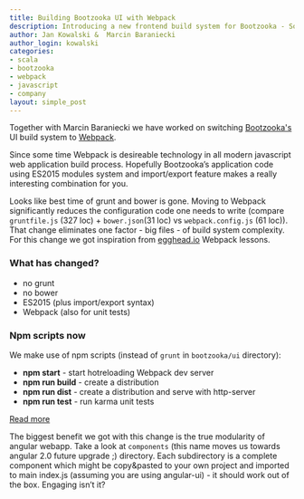 ```yaml
---
title: Building Bootzooka UI with Webpack
description: Introducing a new frontend build system for Bootzooka - Softwaremill's projects scaffolding framework
author: Jan Kowalski &  Marcin Baraniecki
author_login: kowalski
categories:
- scala
- bootzooka
- webpack
- javascript
- company
layout: simple_post
---
```


Together with Marcin Baraniecki we have worked on switching [Bootzooka's](https://github.com/softwaremill/bootzooka) UI build system to [Webpack](http://webpack.github.io/docs/what-is-webpack.html).

Since some time Webpack is desireable technology in all modern javascript web application build process. Hopefully Bootzooka’s application code using ES2015 modules system and import/export feature makes a really interesting combination for you.

Looks like best time of grunt and bower is gone. Moving to Webpack significantly reduces the configuration code one needs to write (compare `gruntfile.js` (327 loc) + `bower.json`(31 loc) vs `webpack.config.js` (61 loc)). That change eliminates one factor - big files - of build system complexity.
For this change we got inspiration from [egghead.io](https://egghead.io/series/angular-and-webpack-for-modular-applications) Webpack lessons.

### What has changed?
  - no grunt
  - no bower
  - ES2015 (plus import/export syntax)
  - Webpack (also for unit tests)

### Npm scripts now
We make use of npm scripts (instead of `grunt` in `bootzooka/ui` directory):
  - **npm start** - start hotreloading Webpack dev server
  - **npm run build** - create a distribution
  - **npm run dist** - create a distribution and serve with http-server
  - **npm run test** - run karma unit tests


[Read more](http://softwaremill.github.io/bootzooka/frontend.html)


The biggest benefit we got with this change is the true modularity of angular webapp. Take a look at `components` (this name moves us towards angular 2.0 future upgrade ;) directory. Each subdirectory is a complete component which might be copy&pasted to your own project and imported to main index.js (assuming you are using angular-ui) - it should work out of the box.  Engaging isn’t it?
